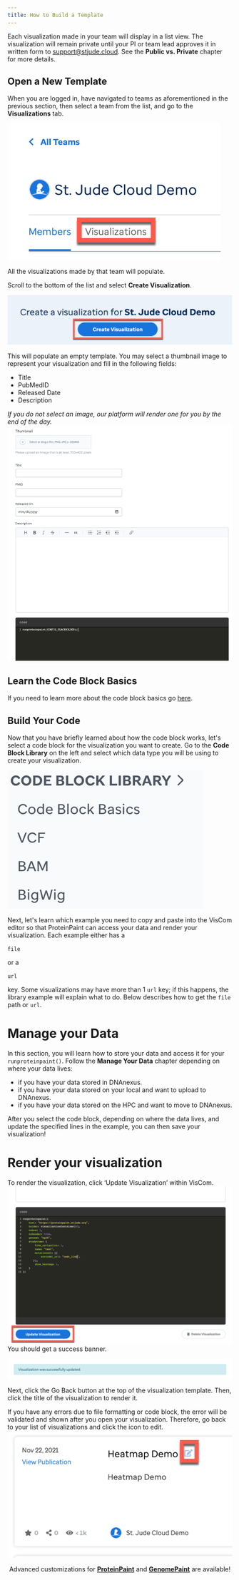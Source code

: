 ```yaml
---
title: How to Build a Template
---
```


Each visualization made in your team will display in a list view. The visualization will remain private until your PI or team lead approves it in written form to [support@stjude.cloud](support@stjude.cloud). See the **Public vs. Private** chapter for more details.

## Open a New Template
When you are logged in, have navigated to teams as aforementioned in the previous section, then select a team from the list, and go to the **Visualizations** tab.

![](./team_list.png)

All the visualizations made by that team will populate. 

Scroll to the bottom of the list and select **Create Visualization**.

![](./create_button.png)

This will populate an empty template. You may select a thumbnail image to represent your visualization and fill in the following fields:
* Title
* PubMedID 
* Released Date
* Description

*If you do not select an image, our platform will render one for you by the end of the day.*
![](./template.png)


## Learn the Code Block Basics
If you need to learn more about the code block basics go [here](https://university.stjude.cloud/docs/visualization-community/basics/).

## Build Your Code

Now that you have briefly learned about how the code block works, let's select a code block for the visualization you want to create. Go to the **Code Block Library** on the left and select which data type you will be using to create your visualization.

![](./codeblock.png)

Next, let's learn which example you need to copy and paste into the VisCom editor so that ProteinPaint can access your data and render your visualization. Each example either has a   

```JS 
file
``` 
or a
```JS
url
``` 
key. Some visualizations may have more than 1 ```url``` key; if this happens, the library example will explain what to do. 
Below describes how to get the `file` path or `url`. 

# Manage your Data
In this section, you will learn how to store your data and access it for your `runproteinpaint()`.
Follow the **Manage Your Data** chapter depending on where your data lives:

* if you have your data stored in DNAnexus. 
* if you have your data stored on your local and want to upload to DNAnexus.
* if you have your data stored on the HPC and want to move to DNAnexus.

After you select the code block, depending on where the data lives, and update the specified lines in the example, you can then save your visualization!


# Render your visualization
To render the visualization, click ‘Update Visualization’ within VisCom.
![](./finalize_vis.png)
You should get a success banner.

![](./success.png)

Next, click the Go Back button at the top of the visualization template. Then, click the title of the visualization to render it.

If you have any errors due to file formatting or code block, the error will be validated and shown after you open your visualization. Therefore, go back to your list of visualizations and click the icon to edit. 
![](./view_vis.png)


<p align="center">
    </a>Advanced customizations for</a> 
<a style="font-weight: bold"
href="https://docs.google.com/document/d/1JWKq3ScW62GISFGuJvAajXchcRenZ3HAvpaxILeGaw0/edit">ProteinPaint</a>
</a>and</a> 
<a style="font-weight: bold"  
href="https://docs.google.com/document/d/1owXUQuqw5hBHFERm0Ria7anKtpyoPBaZY_MCiXXf5wE/edit">GenomePaint</a>
 are available! </a></p>